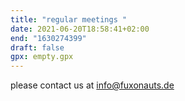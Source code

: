```yaml
---
title: "regular meetings "
date: 2021-06-20T18:58:41+02:00
end: "1630274399"
draft: false
gpx: empty.gpx
---
```

please contact us at info@fuxonauts.de